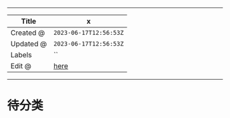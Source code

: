 -----

| Title     | x                                               |
| --------- | ----------------------------------------------- |
| Created @ | `2023-06-17T12:56:53Z`                          |
| Updated @ | `2023-06-17T12:56:53Z`                          |
| Labels    | \`\`                                            |
| Edit @    | [here](https://github.com/junxnone/s/issues/20) |

-----

# 待分类
